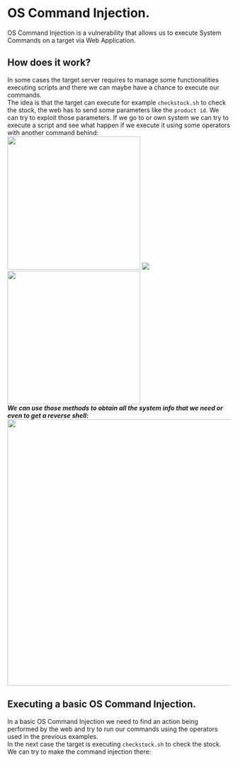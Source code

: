# OS Command Injection.
OS Command Injection is a vulnerability that allows us to execute System Commands on a target via Web Application. 

## How does it work?
In some cases the target server requires to manage some functionalities executing scripts and there we can maybe have a chance to execute our commands.<br />
The idea is that the target can execute for example `checkstock.sh` to check the stock, the web has to send some parameters like the `product id`. We can try to exploit those parameters.
If we go to or own system we can try to execute a script and see what happen if we execute it using some operators with another command behind:<br />
<img src="https://github.com/alejandro-pentest/Hacking-Web/assets/161533623/1772183b-e495-4312-8b64-38a49f4e19b7" width="300">
<img src="https://github.com/alejandro-pentest/Hacking-Web/assets/161533623/1aa04a50-857a-44e2-887c-54d1f98489f1">
<img src="https://github.com/alejandro-pentest/Hacking-Web/assets/161533623/94da0f7b-d3fb-4310-933b-797d0c1bc0c2" width="300"><br />
***We can use those methods to obtain all the system info that we need or even to get a reverse shell:***
<img src="https://github.com/alejandro-pentest/Hacking-Web/assets/161533623/fb13d86d-c6f4-4d1f-94b6-f7766d32088c" width="600">

## Executing a basic OS Command Injection.
In a basic OS Command Injection we need to find an action being performed by the web and try to run our commands using the operators used in the previous examples.<br />
In the next case the target is executing `checkstock.sh` to check the stock. We can try to make the command injection there:




